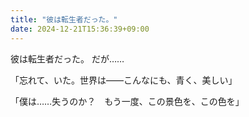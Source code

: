```yaml
---
title: "彼は転生者だった。"
date: 2024-12-21T15:36:39+09:00
---
```

彼は転生者だった。
だが……


「忘れて、いた。世界は――こんなにも、青く、美しい」

「僕は……失うのか？　もう一度、この景色を、この色を」
